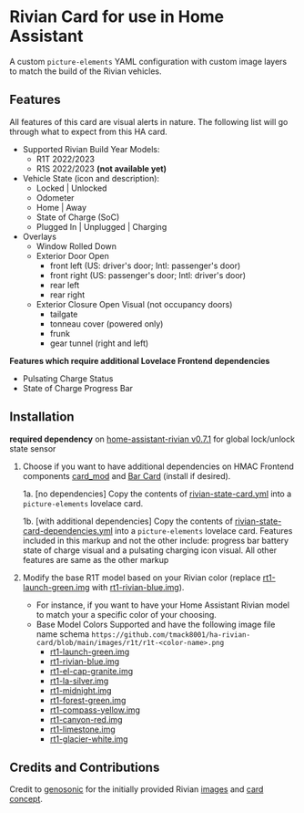 # Rivian Card for use in Home Assistant

A custom `picture-elements` YAML configuration with custom image layers to match the build of the Rivian vehicles.


## Features
All features of this card are visual alerts in nature. The following list will go through what to expect from this HA card.

- Supported Rivian Build Year Models:
    - R1T 2022/2023
    - R1S 2022/2023 **(not available yet)**
- Vehicle State (icon and description):
    - Locked | Unlocked
    - Odometer
    - Home | Away
    - State of Charge (SoC)
    - Plugged In | Unplugged | Charging
- Overlays
  - Window Rolled Down
  - Exterior Door Open
      - front left (US: driver's door; Intl: passenger's door)
      - front right (US: passenger's door; Intl: driver's door)
      - rear left
      - rear right
  - Exterior Closure Open Visual (not occupancy doors)
      - tailgate
      - tonneau cover (powered only)
      - frunk
      - gear tunnel (right and left)

**Features which require additional Lovelace Frontend dependencies**
- Pulsating Charge Status
- State of Charge Progress Bar



## Installation

**required dependency** on [home-assistant-rivian  v0.7.1](https://github.com/bretterer/home-assistant-rivian/releases/tag/0.7.1) for global lock/unlock state sensor

1. Choose if you want to have additional dependencies on HMAC Frontend components [card_mod](https://github.com/thomasloven/lovelace-card-mod) and [Bar Card](https://github.com/custom-cards/bar-card) (install if desired).

    1a. [no dependencies] Copy the contents of [rivian-state-card.yml](https://github.com/tmack8001/ha-rivian-card/blob/main/src/custom-elements/rivian-state-card.yml) into a `picture-elements` lovelace card. 

    1b. [with additional dependencies] Copy the contents of [rivian-state-card-dependencies.yml](https://github.com/tmack8001/ha-rivian-card/blob/main/src/custom-elements/rivian-state-card-dependencies.yml) into a `picture-elements` lovelace card. Features included in this markup and not the other include: progress bar battery state of charge visual and a pulsating charging icon visual. All other features are same as the other markup

2. Modify the base R1T model based on your Rivian color (replace [rt1-launch-green.img](https://github.com/tmack8001/ha-rivian-card/blob/main/images/r1t/r1t-launch-green.png) with [rt1-rivian-blue.img](https://github.com/tmack8001/ha-rivian-card/blob/main/images/r1t/r1t-rivian-blue.png)). 
    - For instance, if you want to have your Home Assistant Rivian model to match your a specific color of your choosing.
    - Base Model Colors Supported and have the following image file name schema `https://github.com/tmack8001/ha-rivian-card/blob/main/images/r1t/r1t-<color-name>.png`
        - [rt1-launch-green.img](https://github.com/tmack8001/ha-rivian-card/blob/main/images/r1t/r1t-launch-green.png)
        - [rt1-rivian-blue.img](https://github.com/tmack8001/ha-rivian-card/blob/main/images/r1t/r1t-rivian-blue.png)
        - [rt1-el-cap-granite.img](https://github.com/tmack8001/ha-rivian-card/blob/main/images/r1t/r1t-el-cap-granite.png)
        - [rt1-la-silver.img](https://github.com/tmack8001/ha-rivian-card/blob/main/images/r1t/r1t-launch-green.png)
        - [rt1-midnight.img](https://github.com/tmack8001/ha-rivian-card/blob/main/images/r1t/r1t-midnight.png)
        - [rt1-forest-green.img](https://github.com/tmack8001/ha-rivian-card/blob/main/images/r1t/r1t-forest-green.png)
        - [rt1-compass-yellow.img](https://github.com/tmack8001/ha-rivian-card/blob/main/images/r1t/r1t-compass-yellow.png)
        - [rt1-canyon-red.img](https://github.com/tmack8001/ha-rivian-card/blob/main/images/r1t/r1t-canyon-red.png)
        - [rt1-limestone.img](https://github.com/tmack8001/ha-rivian-card/blob/main/images/r1t/r1t-limestone.png)
        - [rt1-glacier-white.img](https://github.com/tmack8001/ha-rivian-card/blob/main/images/r1t/r1t-glacier-white.png)

## Credits and Contributions

Credit to [genosonic](https://community.home-assistant.io/u/genosonic) for the initially provided Rivian [images](https://community.home-assistant.io/t/generic-vehicle-card/397844/28) and [card concept](https://community.home-assistant.io/t/generic-vehicle-card/397844/5).